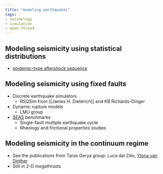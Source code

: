 ```yaml
---
title: "modeling earthquakes"
tags:
- seismology
- simulation
- open-thread
---
```


## Modeling seismicity using statistical distributions
- [epidemic-type aftershock sequence](notes/epidemic-type%20aftershock%20sequence.md)

## Modeling seismicity using fixed faults
- Discrete earthquake simulators
    - RSQSim from [[James H. Dieterich]] and KB Richards-Dinger
- Dynamic rupture models
    - LMU group
- [SEAS](notes/SEAS.md) benchmarks
    - Single-fault multiple earthquake cycle
    - Rheology and frictional properties studies

## Modeling seismicity in the continuum regime
- See the publications from Taras Gerya group: Luca dal Zilio, [Ylona van Dinther](notes/Ylona%20van%20Dinther.md)
- Still in 2-D megathrusts